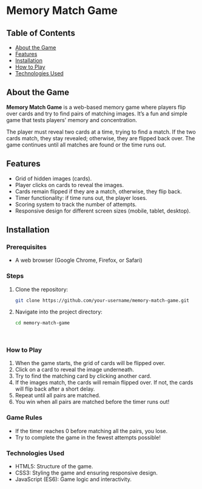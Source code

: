 # Memory Match Game
 
## Table of Contents
- [About the Game](#about-the-game)
- [Features](#features)
- [Installation](#installation)
- [How to Play](#how-to-play)
- [Technologies Used](#technologies-used)
 
## About the Game
 
**Memory Match Game** is a web-based memory game where players flip over cards and try to find pairs of matching images. It’s a fun and simple game that tests players' memory and concentration.
 
The player must reveal two cards at a time, trying to find a match. If the two cards match, they stay revealed; otherwise, they are flipped back over. The game continues until all matches are found or the time runs out.
 
## Features
 
- Grid of hidden images (cards).
- Player clicks on cards to reveal the images.
- Cards remain flipped if they are a match, otherwise, they flip back.
- Timer functionality: if time runs out, the player loses.
- Scoring system to track the number of attempts.
- Responsive design for different screen sizes (mobile, tablet, desktop).
 
## Installation
 
### Prerequisites
- A web browser (Google Chrome, Firefox, or Safari)
 
### Steps
 
1. Clone the repository:
   ```bash
   git clone https://github.com/your-username/memory-match-game.git
2. Navigate into the project directory:
   ```bash
   cd memory-match-game
 
 
### How to Play
1. When the game starts, the grid of cards will be flipped over.
2. Click on a card to reveal the image underneath.
3. Try to find the matching card by clicking another card.
4. If the images match, the cards will remain flipped over. If not, the cards will flip back after a short delay.
5. Repeat until all pairs are matched.
6. You win when all pairs are matched before the timer runs out!
 
### Game Rules
* If the timer reaches 0 before matching all the pairs, you lose.
* Try to complete the game in the fewest attempts possible!
 
### Technologies Used
* HTML5: Structure of the game.
* CSS3: Styling the game and ensuring responsive design.
* JavaScript (ES6): Game logic and interactivity.
 
 